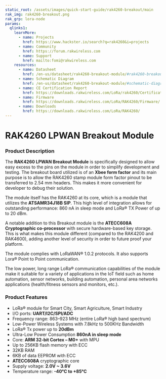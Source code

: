 ```yaml
---
static_root: /assets/images/quick-start-guide/rak4260-breakout/main
rak_img: rak4260-breakout.png
rak_grp: lora-node
params:
  qlinks1:
    learnMore:
      - name: Projects
        href: https://www.hackster.io/search?q=rak4260&i=projects
      - name: Community
        href: https://forum.rakwireless.com
      - name: Support
        href: mailto:fomi@rakwireless.com
    resources:
      - name: Datasheet
        href: /en-us/datasheet/rak4260-breakout-module/#rak4260-breakout-module
      - name: Schematic Diagram
        href: /en-us/datasheet/rak4260-breakout-module/#schematic-diagram
      - name: CE Certification Report
        href: https://downloads.rakwireless.com/LoRa/rak4260/Certification-Report/
      - name: Firmware
        href: https://downloads.rakwireless.com/LoRa/RAK4260/Firmware/
      - name: Downloads
        href: https://downloads.rakwireless.com/LoRa/RAK4260/
---
```


# RAK4260 LPWAN Breakout Module

<rk-img
  :src="`${$frontmatter.static_root}/rak4260-breakout.png`"
  width="50%"
  figure-number="1"
  caption="RAK4260 LPWAN Breakout Module"
/>


### Product Description

The **RAK4260 LPWAN Breakout Module** is specifically designed to allow easy excess to the pins on the module in order to simplify development and testing. The breakout board utilized is of an **Xbee form factor** and its main purpose is to allow the RAK4260 stamp module form factor pinout to be transferred to 2.54 mm headers. This makes it more convenient for developer to debug their solution.

The module itself has the RAK4260 at its core, which is a module that utilizes the **ATSAMR34J18B SIP**. This high level of integration allows for outstanding performance: 860 nA in sleep mode and LoRa® TX Power of up to 20 dBm.

A notable addition to this Breakout module is the **ATECC608A Cryptographic co-processor** with secure hardware-based key storage. This is what makes this module different (compared to the RAK4200 and RAK4600), adding another level of security in order to future proof your platform.

The module complies with LoRaWAN® 1.0.2 protocols. It also supports Lora® Point to Point communication.

The low power, long range LoRa® communication capabilities of the module make it suitable for a variety of applications in the IoT field such as home automation, sensor networks, building automation, personal area networks applications (health/fitness sensors and monitors, etc.).

<rk-btn
  src="prerequisites.html"
  label="Set up Your RAK4260 LPWAN Evaluation Board"
/>

<rk-quick-links :params="$page.frontmatter.params.qlinks1" />

### Product Features

- LoRa® module for Smart City, Smart Agriculture, Smart Industry
- I/O ports: **UART/I2C/SPI/ADC**
- Frequency range: 863–923 MHz (entire LoRa® high band spectrum)
- Low-Power Wireless Systems with 7.8kHz to 500KHz Bandwidth
- LoRa® Tx power up to **20dBm**
- Ultra-Low Power Consumption **860nA in sleep mode**
- Core: **ARM 32-bit Cortex – M0+** with MPU
- Up to 256KB flash memory with ECC
- 32KB RAM
- 6KB of data EEPROM with ECC
- **ATECC608A** cryptographic core
- Supply voltage: **2.0V ~ 3.6V**
- Temperature range: **-40°C to +85°C**

